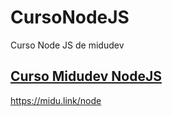 # CursoNodeJS
Curso Node JS de midudev

[<h2 href="https://midu.link/node">Curso Midudev NodeJS</h2>](https://midu.link/node)https://midu.link/node
